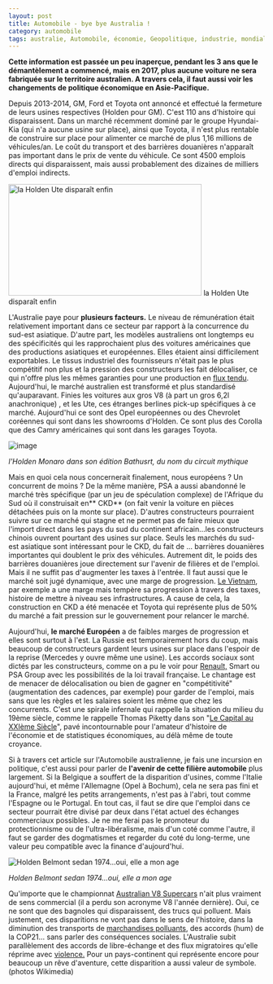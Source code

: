```yaml
---
layout: post
title: Automobile - bye bye Australia !
category: automobile
tags: australie, Automobile, économie, Geopolitique, industrie, mondialisation, politique
---
```

**Cette information est passée un peu inaperçue, pendant les 3 ans que le démantèlement a commencé, mais en 2017, plus aucune voiture ne sera fabriquée sur le territoire australien. A travers cela, il faut aussi voir les changements de politique économique en Asie-Pacifique.**

Depuis 2013-2014, GM, Ford et Toyota ont annoncé et effectué la fermeture de leurs usines respectives (Holden pour GM). C'est 110 ans d'histoire qui disparaissent. Dans un marché récemment dominé par le groupe Hyundai-Kia (qui n'a aucune usine sur place), ainsi que Toyota, il n'est plus rentable de construire sur place pour alimenter ce marché de plus 1,16 millions de véhicules/an. Le coût du transport et des barrières douanières n'apparaît pas important dans le prix de vente du véhicule. Ce sont 4500 emplois directs qui disparaissent, mais aussi probablement des dizaines de milliers d'emploi indirects.

<img class="" src="https://upload.wikimedia.org/wikipedia/commons/thumb/5/59/2006_Holden_VZ_Ute_Thunder_S_01.jpg/800px-2006_Holden_VZ_Ute_Thunder_S_01.jpg" alt="la Holden Ute disparaît enfin" width="380" height="219">
la Holden Ute disparaît enfin

L'Australie paye pour **plusieurs facteurs.** Le niveau de rémunération était relativement important dans ce secteur par rapport à la concurrence du sud-est asiatique. D'autre part, les modèles australiens ont longtemps eu des spécificités qui les rapprochaient plus des voitures américaines que des productions asiatiques et européennes. Elles étaient ainsi difficilement exportables. Le tissus industriel des fournisseurs n'était pas le plus compétitif non plus et la pression des constructeurs les fait délocaliser, ce qui n'offre plus les mêmes garanties pour une production en <a href="https://fr.wikipedia.org/wiki/Juste-%C3%A0-temps_%28gestion%29">flux tendu</a>. Aujourd'hui, le marché australien est transformé et plus standardisé qu'auparavant. Finies les voitures aux gros V8 (à part un gros 6,2l anachronique) , et les Ute, ces étranges berlines pick-up spécifiques à ce marché. Aujourd'hui ce sont des Opel européennes ou des Chevrolet coréennes qui sont dans les showrooms d'Holden. Ce sont plus des Corolla  que des Camry américaines qui sont dans les garages Toyota.

![image](https://filedn.eu/llqi9IBxlYouGRXYG2xlROb/img/2017/holdenbathurst.jpg)

*l'Holden Monaro dans son édition Bathusrt, du nom du circuit mythique*

Mais en quoi cela nous concernerait finalement, nous européens ? Un concurrent de moins ? De la même manière, PSA a aussi abandonné le marché très spécifique (par un jeu de spéculation complexe) de l'Afrique du Sud où il construisait en** CKD** (on fait venir la voiture en pièces détachées puis on la monte sur place). D'autres constructeurs pourraient suivre sur ce marché qui stagne et ne permet pas de faire mieux que l'import direct dans les pays du sud du continent africain...les constructeurs chinois ouvrent pourtant des usines sur place. Seuls les marchés du sud-est asiatique sont intéressant pour le CKD, du fait de ... barrières douanières importantes qui doublent le prix des véhicules. Autrement dit, le poids des barrières douanières joue directement sur l'avenir de filières et de l'emploi. Mais il ne suffit pas d'augmenter les taxes à l'entrée. Il faut aussi que le marché soit jugé dynamique, avec une marge de progression. <a href="https://cheziceman.wordpress.com/2015/05/28/automobile-vietnam-un-marche-menace-de-desaffection/">Le Vietnam</a>, par exemple a une marge mais tempère sa progression à travers des taxes, histoire de mettre à niveau ses infrastructures. A cause de cela, la construction en CKD a été menacée et Toyota qui représente plus de 50% du marché a fait pression sur le gouvernement pour relancer le marché.

Aujourd'hui, **le marché Européen** a de faibles marges de progression et elles sont surtout à l'est. La Russie est temporairement hors du coup, mais beaucoup de constructeurs gardent leurs usines sur place dans l'espoir de la reprise (Mercedes y ouvre même une usine). Les accords sociaux sont dictés par les constructeurs, comme on a pu le voir pour <a href="http://www.ouest-france.fr/economie/entreprises/renault/renault-trois-syndicats-valident-un-nouvel-accord-social-4724766">Renault,</a> Smart ou PSA Group avec les possibilités de la loi travail française. Le chantage est de menacer de délocalisation ou bien de gagner en "compétitivité" (augmentation des cadences, par exemple) pour garder de l'emploi, mais sans que les règles et les salaires soient les même que chez les concurrents. C'est une spirale infernale qui rappelle la situation du milieu du 19ème siècle, comme le rappelle Thomas Piketty dans son "<a href="https://fr.wikipedia.org/wiki/Le_Capital_au_XXIe_si%C3%A8cle">Le Capital au XXIème Siècle</a>", pavé incontournable pour l'amateur d'histoire de l'économie et de statistiques économiques, au délà même de toute croyance.

Si à travers cet article sur l'Automobile australienne, je fais une incursion en politique, c'est aussi pour parler de **l'avenir de cette filière automobile** plus largement. Si la Belgique a souffert de la disparition d'usines, comme l'Italie aujourd'hui, et même l'Allemagne (Opel à Bochum), cela ne sera pas fini et la France, malgré les petits arrangements, n'est pas à l'abri, tout comme l'Espagne ou le Portugal. En tout cas, il faut se dire que l'emploi dans ce secteur pourrait être divisé par deux dans l'état actuel des échanges commerciaux possibles. Je ne me ferai pas le promoteur du protectionnisme ou de l'ultra-libéralisme, mais d'un coté comme l'autre, il faut se garder des dogmatismes et regarder du coté du long-terme, une valeur peu compatible avec la finance d'aujourd'hui.

<img class="" src="https://upload.wikimedia.org/wikipedia/commons/thumb/e/ee/1974_Holden_Belmont_%28HQ%29_sedan_%2824473333134%29.jpg/800px-1974_Holden_Belmont_%28HQ%29_sedan_%2824473333134%29.jpg" alt="Holden Belmont sedan 1974...oui, elle a mon age">

*Holden Belmont sedan 1974...oui, elle a mon age*

Qu'importe que le championnat <a href="https://fr.wikipedia.org/wiki/V8_Supercars">Australian V8 Supercars</a> n'ait plus vraiment de sens commercial (il a perdu son acronyme V8 l'année dernière). Oui, ce ne sont que des bagnoles qui disparaissent, des trucs qui polluent. Mais justement, ces disparitions ne vont pas dans le sens de l'histoire, dans la diminution des transports de <a href="https://cheziceman.wordpress.com/2011/03/15/environnement-la-consommation-des-transports/">marchandises polluants</a>, des accords (hum) de la COP21... sans parler des conséquences sociales. L'Australie subit parallèlement des accords de libre-échange et des flux migratoires qu'elle réprime avec <a href="http://www.rfi.fr/asie-pacifique/20160812-australie-stricte-migrants-camps-offshore-nauru-manus-refugies">violence.</a> Pour un pays-continent qui représente encore pour beaucoup un rêve d'aventure, cette disparition a aussi valeur de symbole.
(photos Wikimedia)
